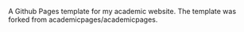 A Github Pages template for my academic website. The template was forked from academicpages/academicpages.